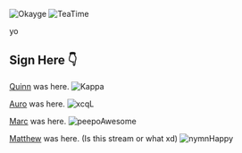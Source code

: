 ![Okayge](https://cdn.betterttv.net/emote/5fa59c774dfba164402933ca/3x)
![TeaTime](https://cdn.betterttv.net/emote/56f6eb647ee3e8fc6e4fe48e/3x)

yo


Sign Here 👇
---
[Quinn](https://github.com/NotNotQuinn) was here. ![Kappa](https://static-cdn.jtvnw.net/emoticons/v1/25/1.0)

[Auro](https://github.com/mrauro) was here. ![xcqL](https://cdn.betterttv.net/emote/5f295a5a713a6144748adfb5/1x)

[Marc](https://github.com/MarcFryd) was here. ![peepoAwesome](https://i.imgur.com/L77duEd.png)

[Matthew](https://github.com/M4tthewDE) was here. (Is this stream or what xd) ![nymnHappy](https://static-cdn.jtvnw.net/emoticons/v2/305223436/default/dark/3.0)
